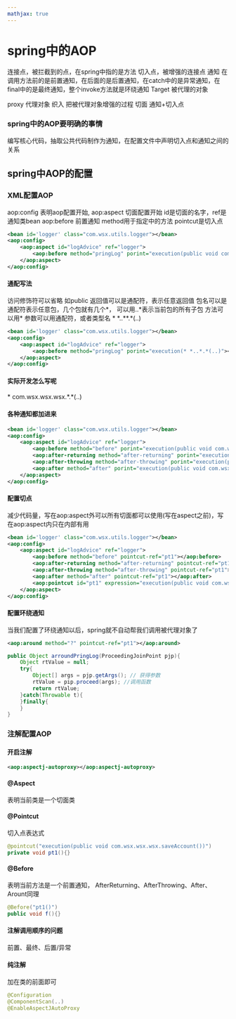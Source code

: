 ```yaml
---
mathjax: true
---
```


# spring中的AOP
 连接点，被拦截到的点，在spring中指的是方法
 切入点，被增强的连接点
 通知 在调用方法前的是前置通知，在后面的是后置通知，在catch中的是异常通知，在final中的是最终通知，整个invoke方法就是环绕通知
 Target 被代理的对象
<!-- more -->
 proxy 代理对象
 织入 把被代理对象增强的过程
 切面  通知+切入点
### spring中的AOP要明确的事情
 编写核心代码，抽取公共代码制作为通知，在配置文件中声明切入点和通知之间的关系
## spring中AOP的配置
### XML配置AOP
 aop:config 表明aop配置开始,
 aop:aspect 切面配置开始 id是切面的名字，ref是通知类bean
 aop:before 前置通知 method用于指定中的方法 pointcut是切入点
```xml
<bean id='logger' class="com.wsx.utils.logger"></bean>
<aop:config>
    <aop:aspect id="logAdvice" ref="logger">
        <aop:before method="pringLog" porint="execution(public void com.wsx.wsx.wsx.saveAccount())"></aop:before>
    </aop:aspect>
</aop:config>
```
#### 通配写法
 访问修饰符可以省略 如public
 返回值可以是通配符，表示任意返回值
 包名可以是通配符表示任意包，几个包就有几个\*， 可以用..\*表示当前包的所有子包
 方法可以用\*
 参数可以用通配符，或者类型名
  \* \*..\*\*.\*(..)
```xml
<bean id='logger' class="com.wsx.utils.logger"></bean>
<aop:config>
    <aop:aspect id="logAdvice" ref="logger">
        <aop:before method="pringLog" porint="execution(* *..*.*(..)"></aop:before>
    </aop:aspect>
</aop:config>
```
#### 实际开发怎么写呢
  \* com.wsx.wsx.wsx.\*.\*(..)

#### 各种通知都加进来
```xml
<bean id='logger' class="com.wsx.utils.logger"></bean>
<aop:config>
    <aop:aspect id="logAdvice" ref="logger">
        <aop:before method="before" porint="execution(public void com.wsx.wsx.wsx.saveAccount())"></aop:before>
        <aop:after-returning method="after-returning" porint="execution(public void com.wsx.wsx.wsx.saveAccount())"></aop:after-returning>
        <aop:after-throwing method="after-throwing" porint="execution(public void com.wsx.wsx.wsx.saveAccount())"></aop:after-throwing>
        <aop:after method="after" porint="execution(public void com.wsx.wsx.wsx.saveAccount())"></aop:after>
    </aop:aspect>
</aop:config>
```
#### 配置切点
 减少代码量，写在aop:aspect外可以所有切面都可以使用(写在aspect之前)，写在aop:aspect内只在内部有用
```xml
<bean id='logger' class="com.wsx.utils.logger"></bean>
<aop:config>
    <aop:aspect id="logAdvice" ref="logger">
        <aop:before method="before" pointcut-ref="pt1"></aop:before>
        <aop:after-returning method="after-returning" pointcut-ref="pt1"></aop:after-returning>
        <aop:after-throwing method="after-throwing" pointcut-ref="pt1"></aop:after-throwin>
        <aop:after method="after" pointcut-ref="pt1"></aop:after>
        <aop:pointcut id="pt1" expression="execution(public void com.wsx.wsx.wsx.saveAccount())"></aop:pointcut>
    </aop:aspect>
</aop:config>
```

#### 配置环绕通知
 当我们配置了环绕通知以后，spring就不自动帮我们调用被代理对象了
```xml
<aop:around method="?" pointcut-ref="pt1"></aop:around>
```
```java
public Object arroundPringLog(ProceedingJoinPoint pjp){
    Object rtValue = null;
    try{
        Object[] args = pjp.getArgs(); // 获得参数
        rtValue = pip.proceed(args); //调用函数
        return rtValue;
    }catch(Throwable t){
    }finally{
    }
}
```
### 注解配置AOP
#### 开启注解
```xml
<aop:aspectj-autoproxy></aop:aspectj-autoproxy>
```
#### @Aspect
 表明当前类是一个切面类
#### @Pointcut
 切入点表达式
```java
@pointcut("execution(public void com.wsx.wsx.wsx.saveAccount())")
private void pt1(){}
```
#### @Before
 表明当前方法是一个前置通知， AfterReturning、AfterThrowing、After、Arount同理
```java
@Before("pt1()")
public void f(){}
```
#### 注解调用顺序的问题
 前置、最终、后置/异常

#### 纯注解
 加在类的前面即可
```java
@Configuration
@ComponentScan(..)
@EnableAspectJAutoProxy
```
